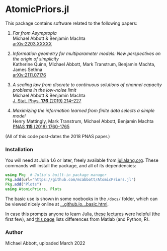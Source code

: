 # AtomicPriors.jl

This package contains software related to the following papers:

1. *Far from Asymptopia* <br/>
Michael Abbott & Benjamin Machta <br/>
[arXiv:2203.XXXXX](http://arxiv.org/abs/2205.03343)

2. *Information geometry for multiparameter models: New perspectives on the origin of simplicity* <br/>
Katherine Quinn, Michael Abbott, Mark Transtrum, Benjamin Machta, James Sethna <br/>
[arXiv:2111.07176](http://arxiv.org/abs/2111.07176)

3. *A scaling law from discrete to continuous solutions of
channel capacity problems in the low-noise limit* <!--(a.k.a. *An information scaling law: ζ = 3/4*)--> <br/>
Michael Abbott & Benjamin Machta <br/>
[J. Stat. Phys. **176** (2019) 214–227](https://doi.org/10.1007/s10955-019-02296-2) <!-- [arXiv:1710.09351](https://arxiv.org/abs/1710.09351) -->

4. *Maximizing the information learned from finite data selects a simple model* <!--(a.k.a. *Rational Ignorance*)--> <br/>
Henry Mattingly, Mark Transtrum, Michael Abbott, Benjamin Machta <br/>
[PNAS **115** (2018) 1760-1765](https://doi.org/10.1073/pnas.1715306115) <!-- ≈ [arXiv:1705.01166](https://arxiv.org/abs/1705.01166) -->

(All of this code post-dates the 2018 PNAS paper.)

### Installation

You will need at Julia 1.6 or later, freely available from [julialang.org](https://julialang.org/downloads/).
These commands will install the package, and all of its dependencies:

```julia
using Pkg  # Julia's built-in package manager
Pkg.add(url="https://github.com/mcabbott/AtomicPriors.jl")
Pkg.add("Plots")
using AtomicPriors, Plots
```

The basic use is shown in some noebooks in the `/docs/` folder,
which can be viewed nicely online at [...github.io...basic.html](https://mcabbott.github.io/AtomicPriors.jl/docs/basic.html).

In case this prompts anyone to learn Julia, [these lectures](https://julia.quantecon.org/intro.html) were helpful (the first few),
and [this page](https://docs.julialang.org/en/v1/manual/noteworthy-differences/index.html) lists differences from Matlab (and Python, R).

### Author

Michael Abbott, uploaded March 2022
